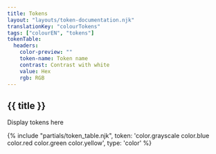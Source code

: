 ```yaml
---
title: Tokens
layout: "layouts/token-documentation.njk"
translationKey: "colourTokens"
tags: ["colourEN", "tokens"]
tokenTable:
  headers:
    color-preview: ""
    token-name: Token name
    contrast: Contrast with white
    value: Hex
    rgb: RGB
---
```


<h2 class="mt-500 mb-400">{{ title }}</h2>

<p class="mb-400">Display tokens here</p>

{% include "partials/token_table.njk", token: 'color.grayscale color.blue color.red color.green color.yellow', type: 'color' %}
